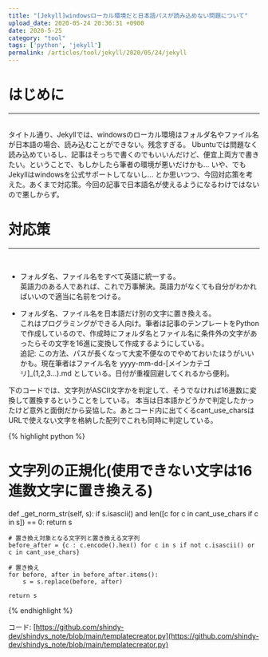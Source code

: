 ```yaml
---
title: "[Jekyll]windowsローカル環境だと日本語パスが読み込めない問題について"
upload_date: 2020-05-24 20:36:31 +0900
date: 2020-5-25
category: "tool"
tags: ['python', 'jekyll']
permalink: /articles/tool/jekyll/2020/05/24/jekyll
---
```



# はじめに
***
<br>
タイトル通り、Jekyllでは、windowsのローカル環境はフォルダ名やファイル名が日本語の場合、読み込むことができない。残念すぎる。
Ubuntuでは問題なく読み込めているし、記事はそっちで書くのでもいいんだけど、便宜上両方で書きたい。ということで、もしかしたら筆者の環境が悪いだけかも... いや、でもJekyllはwindowsを公式サポートしてないし... とか思いつつ、今回対応策を考えた。あくまで対応策。今回の記事で日本語名が使えるようになるわけではないので悪しからず。
<br>

# 対応策
***
<br>

- フォルダ名、ファイル名をすべて英語に統一する。  
英語力のある人であれば、これで万事解決。英語力がなくても自分がわかればいいので適当に名前をつける。


- フォルダ名、ファイル名を日本語だけ別の文字に置き換える。  
これはプログラミングができる人向け。筆者は記事のテンプレートをPythonで作成しているので、作成時にフォルダ名とファイル名に条件外の文字があったらその文字を16進に変換して作成するようにしている。  
追記: この方法、パスが長くなって大変不便なのでやめておいたほうがいいかも。現在筆者はファイル名を yyyy-mm-dd-[メインカテゴリ]_(1,2,3...).md としている。日付が重複回避してくれるから便利。

下のコードでは、文字列がASCII文字かを判定して、そうでなければ16進数に変換して置換するということをしている。
本当は日本語かどうかで判定したかったけど意外と面倒だから妥協した。あとコード内に出てくるcant_use_charsはURLで使えない文字を格納した配列でこれも同時に判定している。

{% highlight python %}
# 文字列の正規化(使用できない文字は16進数文字に置き換える)
def _get_norm_str(self, s):
    if s.isascii() and len([c for c in cant_use_chars if c in s]) == 0: return s
    
    # 置き換え対象となる文字列と置き換える文字列
    before_after = {c : c.encode().hex() for c in s if not c.isascii() or c in cant_use_chars}
    
    # 置き換え
    for before, after in before_after.items():
        s = s.replace(before, after)

    return s
{% endhighlight %}

コード: [https://github.com/shindy-dev/shindys_note/blob/main/templatecreator.py](https://github.com/shindy-dev/shindys_note/blob/main/templatecreator.py)